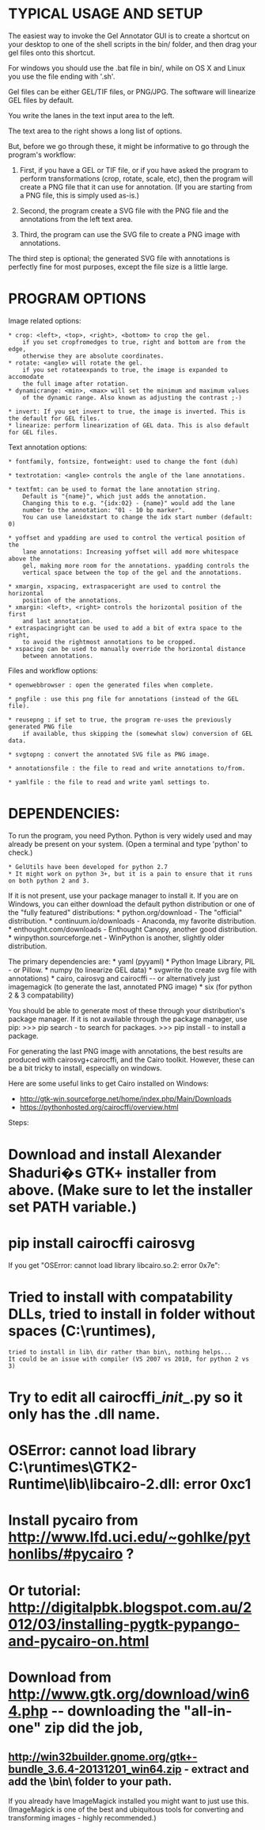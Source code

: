 
TYPICAL USAGE AND SETUP
========================

The easiest way to invoke the Gel Annotator GUI is to create a shortcut
on your desktop to one of the shell scripts in the bin/ folder,
and then drag your gel files onto this shortcut.

For windows you should use the .bat file in bin/, while
on OS X and Linux you use the file ending with '.sh'.

Gel files can be either GEL/TIF files, or PNG/JPG.
The software will linearize GEL files by default.

You write the lanes in the text input area to the left.

The text area to the right shows a long list of options.

But, before we go through these, it might be informative to go through
the program's workflow:

 1. First, if you have a GEL or TIF file, or if you have asked
    the program to perform transformations (crop, rotate, scale, etc),
    then the program will create a PNG file that it can use for annotation.
    (If you are starting from a PNG file, this is simply used as-is.)

 2. Second, the program create a SVG file with the PNG file and the
    annotations from the left text area.

 3. Third, the program can use the SVG file to create a
    PNG image with annotations.

The third step is optional; the generated SVG file with annotations
is perfectly fine for most purposes, except the file size is a little large.



 PROGRAM OPTIONS
====================

Image related options:

    * crop: <left>, <top>, <right>, <bottom> to crop the gel.
        if you set cropfromedges to true, right and bottom are from the edge,
        otherwise they are absolute coordinates.
    * rotate: <angle> will rotate the gel.
        if you set rotateexpands to true, the image is expanded to accomodate
        the full image after rotation.
    * dynamicrange: <min>, <max> will set the minimum and maximum values
        of the dynamic range. Also known as adjusting the contrast ;-)

    * invert: If you set invert to true, the image is inverted. This is the default for GEL files.
    * linearize: perform linearization of GEL data. This is also default for GEL files.

Text annotation options:

    * fontfamily, fontsize, fontweight: used to change the font (duh)

    * textrotation: <angle> controls the angle of the lane annotations.

    * textfmt: can be used to format the lane annotation string.
        Default is "{name}", which just adds the annotation.
        Changing this to e.g. "{idx:02} - {name}" would add the lane
        number to the annotation: "01 - 10 bp marker".
        You can use laneidxstart to change the idx start number (default: 0)

    * yoffset and ypadding are used to control the vertical position of the
        lane annotations: Increasing yoffset will add more whitespace above the
        gel, making more room for the annotations. ypadding controls the
        vertical space between the top of the gel and the annotations.

    * xmargin, xspacing, extraspaceright are used to control the horizontal
        position of the annotations.
    * xmargin: <left>, <right> controls the horizontal position of the first
        and last annotation.
    * extraspacingright can be used to add a bit of extra space to the right,
        to avoid the rightmost annotations to be cropped.
    * xspacing can be used to manually override the horizontal distance
        between annotations.



Files and workflow options:

    * openwebbrowser : open the generated files when complete.

    * pngfile : use this png file for annotations (instead of the GEL file).

    * reusepng : if set to true, the program re-uses the previously generated PNG file
        if available, thus skipping the (somewhat slow) conversion of GEL data.

    * svgtopng : convert the annotated SVG file as PNG image.

    * annotationsfile : the file to read and write annotations to/from.

    * yamlfile : the file to read and write yaml settings to.





DEPENDENCIES:
===============

To run the program, you need Python. Python is very widely used and may already be
present on your system. (Open a terminal and type 'python' to check.)

    * GelUtils have been developed for python 2.7
    * It might work on python 3+, but it is a pain to ensure that it runs on both python 2 and 3.

If it is not present, use your package manager to install it.
If you are on Windows, you can either download the default python distribution
or one of the "fully featured" distributions:
    * python.org/download       - The "official" distribution.
    * continuum.io/downloads    - Anaconda, my favorite distribution.
    * enthought.com/downloads   - Enthought Canopy, another good distribution.
    * winpython.sourceforge.net - WinPython is another, slightly older distribution.


The primary dependencies are:
    * yaml (pyyaml)
    * Python Image Library, PIL - or Pillow.
    * numpy  (to linearize GEL data)
    * svgwrite (to create svg file with annotations)
    * cairo, cairosvg and cairocffi  -- or alternatively just imagemagick  (to generate the last, annotated PNG image)
    * six (for python 2 & 3 compatability)

You should be able to generate most of these through your distribution's package manager.
If it is not available through the package manager, use pip:
    >>> pip search <package>        - to search for packages.
    >>> pip install <package>       - to install a package.

For generating the last PNG image with annotations, the best results are produced
with cairosvg+cairocffi, and the Cairo toolkit.
However, these can be a bit tricky to install, especially on windows.

Here are some useful links to get Cairo installed on Windows:
* http://gtk-win.sourceforge.net/home/index.php/Main/Downloads
* https://pythonhosted.org/cairocffi/overview.html

Steps:
# Download and install Alexander Shaduri�s GTK+ installer from above. (Make sure to let the installer set PATH variable.)
# pip install cairocffi cairosvg

If you get "OSError: cannot load library libcairo.so.2: error 0x7e":
# Tried to install with compatability DLLs, tried to install in folder without spaces (C:\runtimes\),
    tried to install in lib\ dir rather than bin\, nothing helps...
    It could be an issue with compiler (VS 2007 vs 2010, for python 2 vs 3)
# Try to edit all cairocffi\__init__.py so it only has the .dll name.
# OSError: cannot load library C:\runtimes\GTK2-Runtime\lib\libcairo-2.dll: error 0xc1
# Install pycairo from http://www.lfd.uci.edu/~gohlke/pythonlibs/#pycairo ?
# Or tutorial: http://digitalpbk.blogspot.com.au/2012/03/installing-pygtk-pypango-and-pycairo-on.html
# Download from http://www.gtk.org/download/win64.php  -- downloading the "all-in-one" zip did the job,
## http://win32builder.gnome.org/gtk+-bundle_3.6.4-20131201_win64.zip - extract and add the \bin\ folder to your path.

If you already have ImageMagick installed you might want to just use this.
(ImageMagick  is one of the best and ubiquitous tools for converting and
transforming images - highly recommended.)
